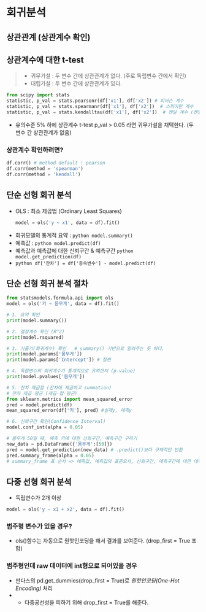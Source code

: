 회귀분석
===
상관관계 (상관계수 확인) 
--


상관계수에 대한 t-test 
--
> * 귀무가설 : 두 변수 간에 상관관계가 없다. (주로 독립변수 간에서 확인) 
> * 대립가설 : 두 변수 간에 상관관계가 있다. 

```python
from scipy import stats
statistic, p_val = stats.pearsonr(df['x1'], df['x2']) # 피어슨 계수
statistic, p_val = stats.spearmanr(df['x1'], df['x2'])  # 스피어만 계수
statistic, p_val = stats.kendalltau(df['x1'], df['x2'])  # 켄달 계수 (켄달타우)
```
* 유의수준 5% 하에 상관계수 t-test p_val > 0.05 라면 귀무가설을 채택한다. (두 변수 간 상관관계가 없음) 

### 상관계수 확인하려면? 
```python
df.corr() # method default : pearson
df.corr(method = 'spearman')
df.corr(method = 'kendall') 
```

단순 선형 회귀 분석 
--
* OLS : 최소 제곱법 (Ordinary Least Squares)
  ```python import
  model = ols('y ~ x1', data = df).fit()
  ```
* 회귀모델의 통계적 요약 : ```python model.summary() ```
* 예측값 : ```python model.predict(df) ```
* 예측값과 예측값에 대한 신뢰구간 & 예측구간 ```python model.get_prediction(df) ```
* ```python df['잔차'] = df['종속변수'] - model.predict(df) ``` 
## 단순 선형 회귀 분석 절차 
```python
from statsmodels.formula.api import ols
model = ols('키 ~ 몸무게', data = df).fit()

# 1. 요약 확인
print(model.summary())

# 2. 결정계수 확인 (R^2) 
print(model.rsquared)

# 3. 기울기(회귀계수) 확인   # summary() 기반으로 알려주는 듯 하다. 
print(model.params['몸무게'])
print(model.params['Intercept']) # 절편

# 4. 독립변수의 회귀계수가 통계적으로 유의한지 (p-value)
print(model.pvalues['몸무게'])

# 5. 잔차 제곱합 (잔차에 제곱하고 summation)
# 잔차 제곱 평균 (제곱-합-평균)
from sklearn.metrics import mean_squared_error
pred = model.predict(df)
mean_squared_error(df['키'], pred) #실제y, 예측y

# 6. 신뢰구간 확인(Confidence Interval)
model.conf_int(alpha = 0.05) 

# 몸무게 50일 때, 예측 키에 대한 신뢰구간, 예측구간 구하기
new_data = pd.DataFrame({'몸무게':[50]})
pred = model.get_prediction(new_data) # .predict()보다 구체적인 반환 
pred.summary_frame(alpha = 0.05)
# summary_frame 표 순서 => 예측값, 예측값의 표준오차, 신뢰구간, 예측구간에 대한 데이터프레임
```

다중 선형 회귀 분석 
--
* 독립변수가 2개 이상
```python import
model = ols('y ~ x1 + x2', data = df).fit()
```
### 범주형 변수가 있을 경우? 
* ols()함수는 자동으로 원핫인코딩을 해서 결과를 보여준다. (drop_first = True 포함)

### 범주형인데 raw 데이터에 int형으로 되어있을 경우 
* 판다스의 pd.get_dummies(drop_first = True)로 *원핫인코딩(One-Hot Encoding)* 처리
* * 다중공선성을 피하기 위해 drop_first = True를 해준다.


